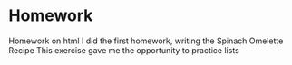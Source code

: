 # Homework
Homework on html
I did the first homework, writing the Spinach Omelette Recipe
This exercise gave me the opportunity to practice lists
